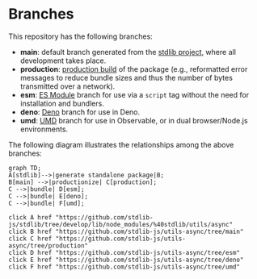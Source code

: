 <!--

@license Apache-2.0

Copyright (c) 2022 The Stdlib Authors.

Licensed under the Apache License, Version 2.0 (the "License");
you may not use this file except in compliance with the License.
You may obtain a copy of the License at

    http://www.apache.org/licenses/LICENSE-2.0

Unless required by applicable law or agreed to in writing, software
distributed under the License is distributed on an "AS IS" BASIS,
WITHOUT WARRANTIES OR CONDITIONS OF ANY KIND, either express or implied.
See the License for the specific language governing permissions and
limitations under the License.

-->

# Branches

This repository has the following branches:

-   **main**: default branch generated from the [stdlib project][stdlib-url], where all development takes place.
-   **production**: [production build][production-url] of the package (e.g., reformatted error messages to reduce bundle sizes and thus the number of bytes transmitted over a network).
-   **esm**: [ES Module][esm-url] branch for use via a `script` tag without the need for installation and bundlers.
-   **deno**: [Deno][deno-url] branch for use in Deno.
-   **umd**: [UMD][umd-url] branch for use in Observable, or in dual browser/Node.js environments.

The following diagram illustrates the relationships among the above branches:

```mermaid
graph TD;
A[stdlib]-->|generate standalone package|B;
B[main] -->|productionize| C[production];
C -->|bundle| D[esm];
C -->|bundle| E[deno];
C -->|bundle| F[umd];

click A href "https://github.com/stdlib-js/stdlib/tree/develop/lib/node_modules/%40stdlib/utils/async"
click B href "https://github.com/stdlib-js/utils-async/tree/main"
click C href "https://github.com/stdlib-js/utils-async/tree/production"
click D href "https://github.com/stdlib-js/utils-async/tree/esm"
click E href "https://github.com/stdlib-js/utils-async/tree/deno"
click F href "https://github.com/stdlib-js/utils-async/tree/umd"
```

[stdlib-url]: https://github.com/stdlib-js/stdlib/tree/develop/lib/node_modules/%40stdlib/utils/async
[production-url]: https://github.com/stdlib-js/utils-async/tree/production
[deno-url]: https://github.com/stdlib-js/utils-async/tree/deno
[umd-url]: https://github.com/stdlib-js/utils-async/tree/umd
[esm-url]: https://github.com/stdlib-js/utils-async/tree/esm